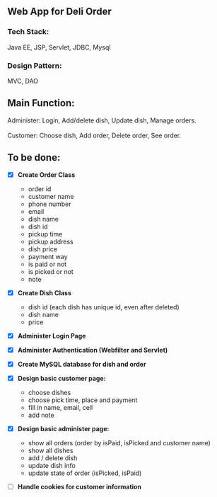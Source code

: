 ## Web App for Deli Order

### Tech Stack:
Java EE, JSP, Servlet, JDBC, Mysql

### Design Pattern:
MVC, DAO

## Main Function:
Administer: Login, Add/delete dish, Update dish, Manage orders.
<br/><br/>
Customer: Choose dish, Add order, Delete order, See order.

## To be done: 
- [x]  <Strong>Create Order Class</Strong>

	- order id
	- customer name
	- phone number
	- email
	- dish name
	- dish id
	- pickup time
	- pickup address
	- dish price
	- payment way
	- is paid or not
	- is picked or not
	- note
	
- [x]  <Strong>Create Dish Class</Strong>

	- dish id (each dish has unique id, even after deleted)
	- dish name
	- price
	
- [x]  <Strong>Administer Login Page</Strong>


- [x]  <Strong>Administer Authentication (Webfilter and Servlet)</Strong>


- [x]  <Strong>Create MySQL database for dish and order</Strong>


- [x]  <Strong>Design basic customer page:<br/></Strong>
	
	- choose dishes
	- choose pick time, place and payment
	- fill in name, email, cell
	- add note
	
- [x] <Strong>Design basic administer page:<br/></Strong>

	- show all orders (order by isPaid, isPicked and customer name)
	- show all dishes 
	- add / delete dish
	- update dish info
	- update state of order (isPicked, isPaid)
	
- [ ]  <Strong>Handle cookies for customer information
